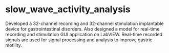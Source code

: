 # slow_wave_activity_analysis
Developed a 32-channel recording and 32-channel stimulation implantable device for gastrointestinal disorders. Also designed a model for real-time recording and stimulation GUI application on LabVIEW. Real-time recorded signals are used for signal processing and analysis to improve gastric motility.
